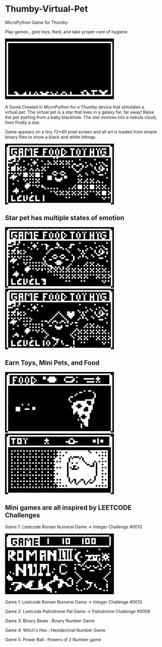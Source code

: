 # Thumby-Virtual-Pet
MicroPython Game for Thumby

Play games , give toys, feed, and take proper care of hygiene. 

<img src="https://github.com/SarahBass/Thumby-Virtual-Pet/blob/main/Animated%20gifs/Untitled%205.png">

A Game Created in MicroPython for a Thumby device that simulates a virtual pet. The virtual pet is a star that lives in a galaxy far, far away! Raise the pet starting from a baby blackhole. The star evolves into a nebula cloud, then finally a star.

Game appears on a tiny 72*40 pixel screen and all art is loaded from simple binary files to show a black and white bitmap.


<img src="https://github.com/SarahBass/Thumby-Virtual-Pet/blob/main/Animated%20gifs/Untitled%202%202%202%205.png">

## Star pet has multiple states of emotion

<img src="https://github.com/SarahBass/Thumby-Virtual-Pet/blob/main/Animated%20gifs/Untitled%202%202%207.png">

<img src="https://github.com/SarahBass/Thumby-Virtual-Pet/blob/main/Animated%20gifs/Untitled%202%203%203.png">

## Earn Toys, Mini Pets, and Food 

<img src="https://github.com/SarahBass/Thumby-Virtual-Pet/blob/main/Animated%20gifs/Food31%202.png">

<img src="https://github.com/SarahBass/Thumby-Virtual-Pet/blob/main/Animated%20gifs/Toy2%202.png">

## Mini games are all inspired by LEETCODE Challenges

Game 1: Leetcode Roman Numeral Game -> Integer Challenge #0013

<img src="https://github.com/SarahBass/Thumby-Virtual-Pet/blob/main/Animated%20gifs/Untitled%206.png">

Game 1: Leetcode Roman Numeral Game -> Integer Challenge #0013

Game 2: Leetcode Palindrome Pal Game -> Palindrome Challenge #0009

Game 3: Binary Beats : Binary Number Game

Game 4: Witch's Hex : Hexidecimal Number Game

Game 5: Power Ball : Powers of 2 Number game


